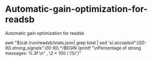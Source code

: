 # Automatic-gain-optimization-for-readsb
Automatic gain optimization for readsb


awk "$(cat /run/readsb/stats.json| grep total | sed 's/.*accepted":\[\([0-9]*\).*strong_signals":\([0-9]*\).*/BEGIN {printf "\\nPercentage of strong messages: %.3f \\n" , \2 * 100 \/ \1}/')"
